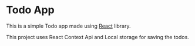 # Todo App

This is a simple Todo app made using [React](https://react.dev/) library.

This project uses React Context Api and Local storage for saving the todos.